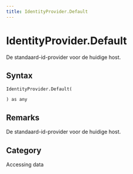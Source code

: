 ```yaml
---
title: IdentityProvider.Default
---
```


# IdentityProvider.Default


De standaard-id-provider voor de huidige host.


## Syntax

```powerquery
IdentityProvider.Default(

) as any
```


## Remarks

De standaard-id-provider voor de huidige host.



## Category
Accessing data
